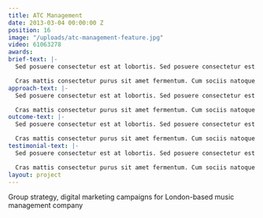 ```yaml
---
title: ATC Management
date: 2013-03-04 00:00:00 Z
position: 16
image: "/uploads/atc-management-feature.jpg"
video: 61063278
awards: 
brief-text: |-
  Sed posuere consectetur est at lobortis. Sed posuere consectetur est at lobortis. Cum sociis natoque penatibus et magnis dis parturient montes, nascetur ridiculus mus. Cum sociis natoque penatibus et magnis dis parturient montes, nascetur ridiculus mus.

  Cras mattis consectetur purus sit amet fermentum. Cum sociis natoque penatibus et magnis dis parturient montes, nascetur ridiculus mus. Etiam porta sem malesuada magna mollis euismod. Donec sed odio dui. Donec sed odio dui.
approach-text: |-
  Sed posuere consectetur est at lobortis. Sed posuere consectetur est at lobortis. Cum sociis natoque penatibus et magnis dis parturient montes, nascetur ridiculus mus. Cum sociis natoque penatibus et magnis dis parturient montes, nascetur ridiculus mus.

  Cras mattis consectetur purus sit amet fermentum. Cum sociis natoque penatibus et magnis dis parturient montes, nascetur ridiculus mus. Etiam porta sem malesuada magna mollis euismod. Donec sed odio dui. Donec sed odio dui.
outcome-text: |-
  Sed posuere consectetur est at lobortis. Sed posuere consectetur est at lobortis. Cum sociis natoque penatibus et magnis dis parturient montes, nascetur ridiculus mus. Cum sociis natoque penatibus et magnis dis parturient montes, nascetur ridiculus mus.

  Cras mattis consectetur purus sit amet fermentum. Cum sociis natoque penatibus et magnis dis parturient montes, nascetur ridiculus mus. Etiam porta sem malesuada magna mollis euismod. Donec sed odio dui. Donec sed odio dui.
testimonial-text: |-
  Sed posuere consectetur est at lobortis. Sed posuere consectetur est at lobortis. Cum sociis natoque penatibus et magnis dis parturient montes, nascetur ridiculus mus. Cum sociis natoque penatibus et magnis dis parturient montes, nascetur ridiculus mus.

  Cras mattis consectetur purus sit amet fermentum. Cum sociis natoque penatibus et magnis dis parturient montes, nascetur ridiculus mus. Etiam porta sem malesuada magna mollis euismod. Donec sed odio dui. Donec sed odio dui.
layout: project
---
```


Group strategy, digital marketing campaigns for London-based music management company